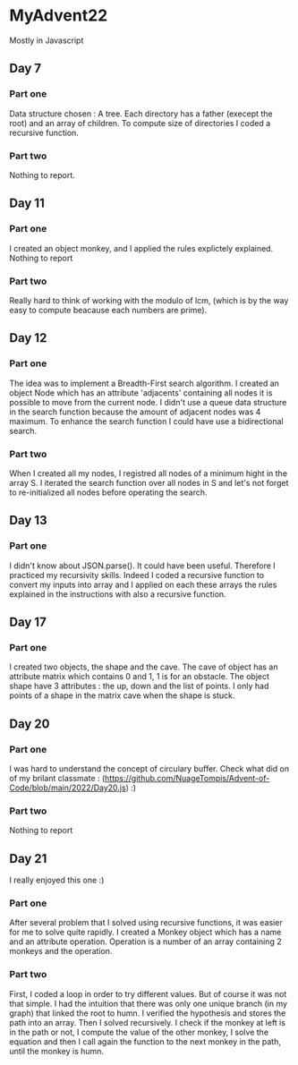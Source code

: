 # MyAdvent22

Mostly in Javascript

## Day 7

### Part one

Data structure chosen : A tree. Each directory has a father (execept the root) and an array of children.
To compute size of directories I coded a recursive function.

### Part two

Nothing to report.

## Day 11

### Part one

I created an object monkey, and I applied the rules explictely explained. Nothing to report

### Part two

Really hard to think of working with the modulo of lcm, (which is by the way easy to compute beacause each numbers are prime). 

## Day 12 

### Part one 

The idea was to implement a Breadth-First search algorithm. I created an object Node which has an attribute 'adjacents' containing all nodes it is possible to move from the current node. I didn't use a queue data structure in the search function because the amount of adjacent nodes was 4 maximum. To enhance the search function I could have use a bidirectional search.

### Part two

When I created all my nodes, I registred all nodes of a minimum hight in the array S. I iterated the search function over all nodes in S and let's not forget to re-initialized all nodes before operating the search.

## Day 13

### Part one

I didn't know about JSON.parse(). It could have been useful. Therefore I practiced my recursivity skills. Indeed I coded a recursive function to convert my inputs into array and I applied on each these arrays the rules explained in the instructions with also a recursive function.

## Day 17

### Part one

I created two objects, the shape and the cave. The cave of object has an attribute matrix which contains 0 and 1, 1 is for an obstacle. The object shape have 3 attributes : the up, down and the list of points. I only had points of a shape in the matrix cave when the shape is stuck.

## Day 20

### Part one 

I was hard to understand the concept of circulary buffer. Check what did on of my brilant classmate : (https://github.com/NuageTompis/Advent-of-Code/blob/main/2022/Day20.js) :)

### Part two

Nothing to report 

## Day 21 

I really enjoyed this one :)

### Part one

After several problem that I solved using recursive functions, it was easier for me to solve quite rapidly. I created a Monkey object which has a name and an attribute operation. Operation is a number of an array containing 2 monkeys and the operation.

### Part two

First, I coded a loop in order to try different values. But of course it was not that simple. I had the intuition that there was only one unique branch (in my graph) that linked the root to humn. I verified the hypothesis and stores the path into an array. Then I solved recursively. I check if the monkey at left is in the path or not, I compute the value of the other monkey, I solve the equation and then I call again the function to the next monkey in the path, until the monkey is humn.